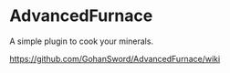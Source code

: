 # AdvancedFurnace
A simple plugin to cook your minerals. 

https://github.com/GohanSword/AdvancedFurnace/wiki
